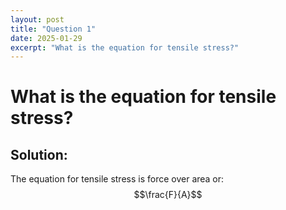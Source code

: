 ```yaml
---
layout: post
title: "Question 1"
date: 2025-01-29
excerpt: "What is the equation for tensile stress?"
---
```


# What is the equation for tensile stress?

## Solution:
The equation for tensile stress is force over area or: $$\frac{F}{A}$$